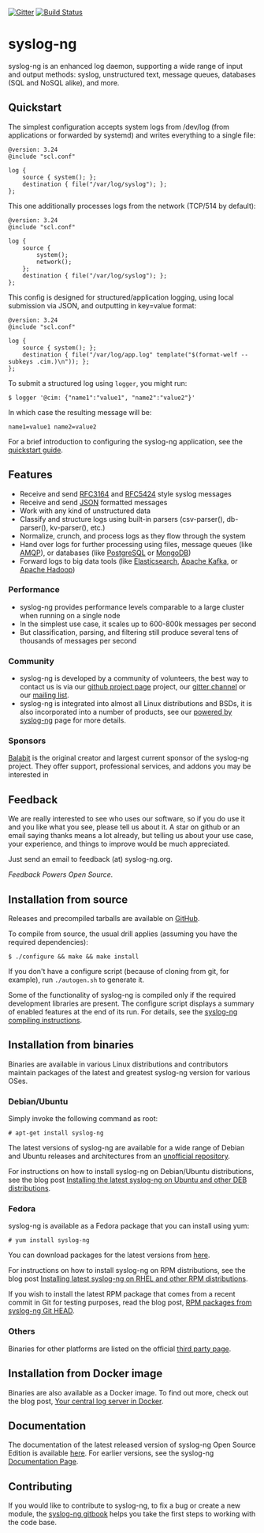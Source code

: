 [![Gitter](https://badges.gitter.im/Join%20Chat.svg)](https://gitter.im/syslog-ng/syslog-ng?utm_source=badge&utm_medium=badge&utm_campaign=pr-badge&utm_content=body_badge)
[![Build Status](https://travis-ci.org/syslog-ng/syslog-ng.svg?branch=master)](https://travis-ci.org/syslog-ng/syslog-ng)

syslog-ng
=========

syslog-ng is an enhanced log daemon, supporting a wide range of input
and output methods: syslog, unstructured text, message queues,
databases (SQL and NoSQL alike), and more.

## Quickstart

The simplest configuration accepts system logs from /dev/log (from
applications or forwarded by systemd) and writes everything to a single
file:

```
@version: 3.24
@include "scl.conf"

log {
	source { system(); };
	destination { file("/var/log/syslog"); };
};
```

This one additionally processes logs from the network (TCP/514 by default):

```
@version: 3.24
@include "scl.conf"

log {
	source {
		system();
		network();
	};
	destination { file("/var/log/syslog"); };
};
```
This config is designed for structured/application logging, using local submission via JSON, and outputting in key=value format:

```
@version: 3.24
@include "scl.conf"

log {
	source { system(); };
	destination { file("/var/log/app.log" template("$(format-welf --subkeys .cim.)\n")); };
};
```

To submit a structured log using `logger`, you might run:

```
$ logger '@cim: {"name1":"value1", "name2":"value2"}'
```

In which case the resulting message will be:

```
name1=value1 name2=value2
```
For a brief introduction to configuring the syslog-ng application, see the [quickstart guide](https://support.oneidentity.com/technical-documents/syslog-ng-open-source-edition/administration-guide/the-syslog-ng-ose-quick-start-guide).


## Features

  * Receive and send [RFC3164](https://tools.ietf.org/html/rfc3164)
    and [RFC5424](https://tools.ietf.org/html/rfc5424) style syslog
    messages
  * Receive and send [JSON](http://json.org/) formatted messages
  * Work with any kind of unstructured data
  * Classify and structure logs using built-in parsers (csv-parser(),
    db-parser(), kv-parser(), etc.)
  * Normalize, crunch, and process logs as they flow through the system
  * Hand over logs for further processing using files, message queues (like
    [AMQP](http://www.amqp.org/)), or databases (like
    [PostgreSQL](http://www.postgresql.org/) or
    [MongoDB](http://www.mongodb.org/))
  * Forward logs to big data tools (like [Elasticsearch](https://www.elastic.co/),
    [Apache Kafka](http://kafka.apache.org/), or
    [Apache Hadoop](http://hadoop.apache.org/))

### Performance

  * syslog-ng provides performance levels comparable to a large
    cluster when running on a single node
  * In the simplest use case, it scales up to 600-800k messages per
    second
  * But classification, parsing, and filtering still produce several
    tens of thousands of messages per second

### Community

  * syslog-ng is developed by a community of volunteers, the best way to
    contact us is via our [github project page](http://github.com/syslog-ng/syslog-ng)
    project, our [gitter channel](https://gitter.im/syslog-ng/syslog-ng) or
    our [mailing list](https://lists.balabit.hu/mailman/listinfo/syslog-ng).
  * syslog-ng is integrated into almost all Linux distributions and BSDs, it
    is also incorporated into a number of products, see our [powered by
    syslog-ng](https://syslog-ng.com/powered-by-syslog-ng) page for more details.

### Sponsors

[Balabit](http://www.balabit.com/) is the original creator and largest current
sponsor of the syslog-ng project. They offer support,
professional services, and addons you may be interested in

## Feedback

We are really interested to see who uses our software, so if you do use it and you like
what you see, please tell us about it. A star on github or an email
saying thanks means a lot already, but telling us about your use case,
your experience, and things to improve would be much appreciated.

Just send an email to feedback (at) syslog-ng.org.

 *Feedback Powers Open Source.*

## Installation from source

Releases and precompiled tarballs are available on [GitHub][github-repo].

 [github-repo]: https://github.com/syslog-ng/syslog-ng/releases

To compile from source, the usual drill applies (assuming you have
the required dependencies):

    $ ./configure && make && make install

If you don't have a configure script (because of cloning from git, for example),
run `./autogen.sh` to generate it.

Some of the functionality of syslog-ng is compiled only if the required
development libraries are present. The configure script displays a
summary of enabled features at the end of its run.
For details, see the [syslog-ng compiling instructions](https://support.oneidentity.com/technical-documents/syslog-ng-open-source-edition/administration-guide/installing-syslog-ng).


## Installation from binaries

Binaries are available in various Linux distributions and contributors
maintain packages of the latest and greatest syslog-ng version for
various OSes.

### Debian/Ubuntu

Simply invoke the following command as root:

    # apt-get install syslog-ng

The latest versions of syslog-ng are available for a wide range of Debian
and Ubuntu releases and architectures from an
[unofficial repository](https://build.opensuse.org/project/show/home:laszlo_budai:syslog-ng).

 [madhouse-repo]: http://asylum.madhouse-project.org/projects/debian/

For instructions on how to install syslog-ng on Debian/Ubuntu distributions, see the blog post [Installing the latest syslog-ng on Ubuntu and other DEB distributions](https://syslog-ng.com/blog/installing-the-latest-syslog-ng-on-ubuntu-and-other-deb-distributions/).

### Fedora

syslog-ng is available as a Fedora package that you can install using
yum:

    # yum install syslog-ng

You can download packages for the latest versions from [here](https://copr.fedoraproject.org/coprs/czanik/).

For instructions on how to install syslog-ng on RPM distributions, see the blog post [Installing latest syslog-ng on RHEL and other RPM distributions](https://syslog-ng.com/blog/installing-latest-syslog-ng-on-rhel-and-other-rpm-distributions/).

If you wish to install the latest RPM package that comes from a recent commit in Git for testing purposes, read the blog post, [RPM packages from syslog-ng Git HEAD](https://syslog-ng.com/blog/rpm-packages-from-syslog-ng-git-head/).

### Others

Binaries for other platforms are listed on the
official [third party page][3rd-party].

 [3rd-party]: https://syslog-ng.com/3rd-party-binaries

## Installation from Docker image

Binaries are also available as a Docker image. To find out more, check out the blog post, [Your central log server in Docker](https://syslog-ng.com/blog/central-log-server-docker/).

## Documentation

The documentation of the latest released version of syslog-ng Open Source Edition is available [here](https://www.syslog-ng.com/technical-documents/doc/syslog-ng-open-source-edition/3.24/administration-guide). For earlier versions, see the syslog-ng [Documentation Page](https://www.syslog-ng.com/technical-documents).

## Contributing

If you would like to contribute to syslog-ng, to fix a bug or create a new module, the [syslog-ng gitbook](https://syslog-ng.gitbooks.io/getting-started/content/) helps you take the first steps to working with the code base.
